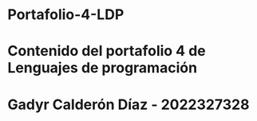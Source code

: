 # Portafolio-4-LDP
# Contenido del portafolio 4 de Lenguajes de programación
# Gadyr Calderón Díaz - 2022327328


